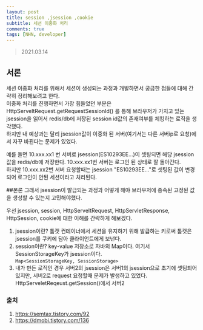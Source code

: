 ```yaml
---
layout: post
title: session ,jsession ,cookie
subtitle: 세션 이중화 처리
comments: true
tags: [NHN, developer]
---
```


> 2021.03.14

## 서론
세션 이중화 처리를 위해서 세션이 생성되는 과정과 개발하면서 궁금한 점들에 대해 간략히 정리해보려고 한다.<br>
이중화 처리를 진행하면서 가장 힘들었던 부분은 HttpServeltRequest.getRequestSessionId() 를 통해 브라우저가 가지고 있는 jsession을
읽어서 redis/db에 저장된 session id값의 존재여부를 체킹하는 로직을 생각했다.<br>
하지만 내 예상과는 달리 jsession값이 이중화 된 서버(여기서는 다른 서버ip로 요청)에서 자꾸 바뀐다는 문제가 있었다.<br>

예를 들면 10.xxx.xx1 번 서버로 jsession(ES10293EE...)이 셋팅되면 해당 jsession 값을 redis/db에 저장한다. 10.xxx.xx1번 서버는 로그인 된 상태로 잘 돌아간다.<br>
하지만 10.xxx.xx2번 서버 요청할때는 jsession "ES10293EE..."로 셋팅된 값이 변경되어 로그인이 안된 세션이라고 처리된다.<br>

##본론
그래서 jsession이 발급되는 과정과 어떻게 해야 브라우저에 종속된 고정된 값을 생성할 수 있는지 고민해야했다.<br>

우선 jsession, session, HttpServeltRequest, HttpServletResponse, HttpSession, cookie에 대한 이해를 간략하게 해보겠다.

1. jsession이란? 톰캣 컨테이너에서 세션을 유지하기 위해 발급하는 키로써 톰캣은 jsession를 쿠키에 담아 클라이언트에게 보낸다.<br>
2. session이란? key-value 저장소로 자바의 Map이다. 여기서 SessionStorageKey가 jsession이다.<br>
``
  Map<SessionStorageKey, SessionStorage>
``
3. 내가 만든 로직인 경우 서버2의 jsession은 서버1의 jsession으로 초기에 셋팅되어있지만, 서버2로 request 요청할때 문제가 발생하고 있었다.
HttpServeletReqeust.getSession()에서 서버2



### 출처
1. https://semtax.tistory.com/92
2. https://dmobi.tistory.com/136
